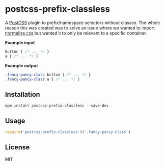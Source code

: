 # postcss-prefix-classless
A [PostCSS](https://github.com/postcss/postcss) plugin to prefix/namespace selectors without classes. The whole reason this was created was to solve an issue where we wanted to import [normalize.css](https://github.com/necolas/normalize.css/) but wanted it to only be relevant to a specific container.

__Example input__

```css
button { /* ... */ }
a { /* ... */ }
```

__Example output__
```css
.fancy-pancy-class button { /* ... */ }
.fancy-pancy-class a { /* ... */ }
```


## Installation

```
npm install postcss-prefix-classless --save-dev
```

## Usage

```javascript
require('postcss-prefix-classless')('.fancy-pancy-class')
```

## License

MIT

